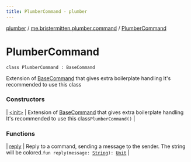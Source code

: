 ```yaml
---
title: PlumberCommand - plumber
---
```


[plumber](../../index.html) / [me.bristermitten.plumber.command](../index.html) / [PlumberCommand](./index.html)

# PlumberCommand

`class PlumberCommand : BaseCommand`

Extension of [BaseCommand](#) that gives extra boilerplate handling
It's recommended to use this class

### Constructors

| [&lt;init&gt;](-init-.html) | Extension of [BaseCommand](#) that gives extra boilerplate handling It's recommended to use this class`PlumberCommand()` |

### Functions

| [reply](reply.html) | Reply to a command, sending a message to the sender. The string will be colored.`fun reply(message: `[`String`](https://kotlinlang.org/api/latest/jvm/stdlib/kotlin/-string/index.html)`): `[`Unit`](https://kotlinlang.org/api/latest/jvm/stdlib/kotlin/-unit/index.html) |

